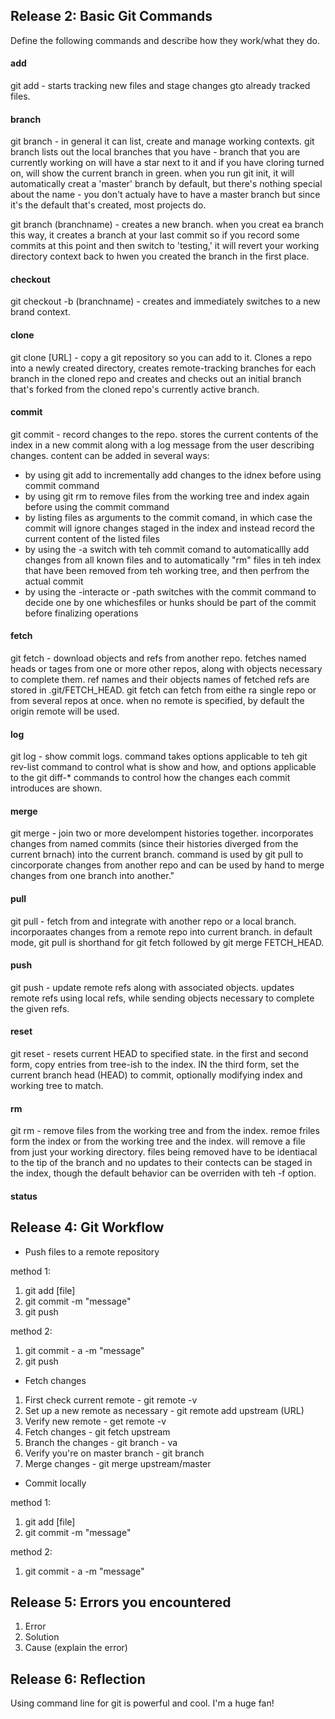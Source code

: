 ## Release 2: Basic Git Commands
Define the following commands and describe how they work/what they do.  


#### add
<p>git add - starts tracking new files and stage changes gto already tracked files. </p>

#### branch
<p>git branch - in general it can list, create and manage working contexts.  git branch lists out the local branches that you have - branch that you are currently working on will have a star next to it and if you have cloring turned on, will show the current branch in green.  when you run git init, it will automatically creat a 'master' branch by default, but there's nothing special about the name - you don't actualy have to have a master branch but since it's the default that's created, most projects do.</p>

<p>git branch (branchname) - creates a new branch.  when you creat ea branch this way, it creates a branch at your last commit so if you record some commits at this point and then switch to 'testing,' it will revert your working directory context back to hwen you created the branch in the first place.</p>

#### checkout
<p>git checkout -b (branchname) - creates and immediately switches to a new brand context.</p>

#### clone
<p>git clone [URL] - copy a git repository so you can add to it. Clones a repo into a newly created directory, creates remote-tracking branches for each branch in the cloned repo and creates and checks out an initial branch that's forked from the cloned repo's currently active branch. </p>

#### commit
<p>git commit - record changes to the repo.  stores the current contents of the index in a new commit along with a log message from the user describing changes.  content can be added in several ways:</p>

<ul>
<li>by using git add to incrementally add changes to the idnex before using commit command</li>
<li>by using git rm to remove files from the working tree and index again before using the commit command</li>
<li>by listing files as arguments to the commit comand, in which case the commit will ignore changes staged in the index and instead record the current content of the listed files</li>
<li>by using the -a switch with teh commit comand to automaticallly add changes from all known files and to automatically "rm" files in teh index that have been removed from teh working tree, and then perfrom the actual commit</li>
<li>by using the -interacte or -path switches with the commit command to decide one by one whichesfiles or hunks should be part of the commit before finalizing operations</li>
</ul>

#### fetch
<p>git fetch - download objects and refs from another repo.  fetches named heads or tages from one or more other repos, along with objects necessary to complete them.  ref names and their objects names of fetched refs are stored in .git/FETCH_HEAD.  git fetch can fetch from eithe ra single repo or from several repos at once.  when no remote is specified, by default the origin remote will be used. </p>

#### log
<p>git log - show commit logs.  command takes options applicable to teh git rev-list command to control what is show and how, and options applicable to the git diff-* commands to control how the changes each commit introduces are shown.</p>

#### merge
<p>git merge - join two or more develompent histories together.  incorporates changes from named commits (since their histories diverged from the current brnach) into the current branch.  command is used by git pull to cincorporate changes from another repo and can be used by hand to merge changes from one branch into another."</p>

#### pull
<p>git pull - fetch from and integrate with another repo or a local branch.  incorporaates changes from a remote repo into current branch.  in default mode, git pull is shorthand for git fetch followed by git merge FETCH_HEAD.</p>

#### push
<p>git push - update remote refs along with associated objects.  updates remote refs using local refs, while sending objects necessary to complete the given refs.  </p>

#### reset
<p>git reset - resets current HEAD to specified state.  in the first and second form, copy entries from tree-ish to the index.  IN the third form, set the current branch head (HEAD) to commit, optionally modifying index and working tree to match.  </p>

#### rm
<p>git rm - remove files from the working tree and from the index.  remoe friles form the index or from the working tree and the index.  will remove a file from just your working directory.  files being removed have to be identiacal to the tip of the branch and no updates to their contects can be staged in the index, though the default behavior can be overriden with teh -f option.  </p>

#### status


## Release 4: Git Workflow

- Push files to a remote repository

<p>method 1:</p>

<ol>
<li>git add [file]</li>
<li>git commit -m "message"</li>
<li>git push</li>
</ol>

<p>method 2:</p>

<ol>
<li>git commit - a -m "message"</li>
<li>git push</li>
</ol>

- Fetch changes

<ol>
	<li>First check current remote - git remote -v</li>
	<li>Set up a new remote as necessary - git remote add upstream (URL)</li>
	<li>Verify new remote - get remote -v</li>
	<li>Fetch changes - git fetch upstream</li>
	<li>Branch the changes - git branch - va</li>
	<li>Verify you're on master branch - git branch</li>
	<li>Merge changes - git merge upstream/master</li>
</ol>

- Commit locally

<p>method 1:</p>

<ol>
<li>git add [file]</li>
<li>git commit -m "message"</li>
</ol>

<p>method 2:</p>

<ol>
<li>git commit - a -m "message"</li>
</ol>

## Release 5: Errors you encountered
1. Error
2. Solution
3. Cause (explain the error)

## Release 6: Reflection

<p>Using command line for git is powerful and cool.  I'm a huge fan!</p>